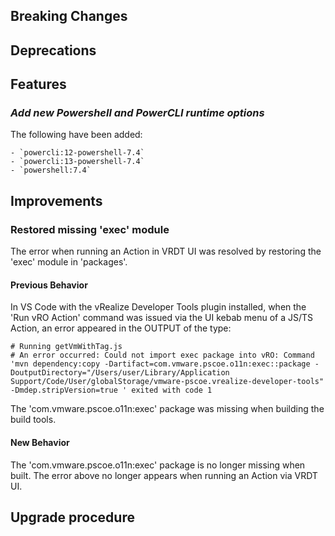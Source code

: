 [//]: # (VERSION_PLACEHOLDER DO NOT DELETE)
[//]: # (Used when working on a new release. Placed together with the Version.md)
[//]: # (Nothing here is optional. If a step must not be performed, it must be said so)
[//]: # (Do not fill the version, it will be done automatically)
[//]: # (Quick Intro to what is the focus of this release)

## Breaking Changes

[//]: # (### *Breaking Change*)
[//]: # (Describe the breaking change AND explain how to resolve it)
[//]: # (You can utilize internal links /e.g. link to the upgrade procedure, link to the improvement|deprecation that introduced this/)

## Deprecations

[//]: # (### *Deprecation*)
[//]: # (Explain what is deprecated and suggest alternatives)

[//]: # (Features -> New Functionality)

## Features

[//]: # (### *Feature Name*)
[//]: # (Describe the feature)
[//]: # (Optional But highly recommended Specify *NONE* if missing)
[//]: # (#### Relevant Documentation:)

[//]: # (Improvements -> Bugfixes/hotfixes or general improvements)

### *Add new Powershell and PowerCLI runtime options*

The following have been added:

```text
- `powercli:12-powershell-7.4`
- `powercli:13-powershell-7.4`
- `powershell:7.4`
```

## Improvements

[//]: # (### *Improvement Name* )
[//]: # (Talk ONLY regarding the improvement)
[//]: # (Optional But highly recommended)
[//]: # (#### Previous Behavior)
[//]: # (Explain how it used to behave, regarding to the change)
[//]: # (Optional But highly recommended)
[//]: # (#### New Behavior)
[//]: # (Explain how it behaves now, regarding to the change)
[//]: # (Optional But highly recommended Specify *NONE* if missing)
[//]: # (#### Relevant Documentation:)

### Restored missing 'exec' module

The error when running an Action in VRDT UI was resolved by restoring the 'exec' module in 'packages'.

#### Previous Behavior

In VS Code with the vRealize Developer Tools plugin installed, when the 'Run vRO Action' command was issued via the UI kebab menu of a JS/TS Action, an error appeared in the OUTPUT of the type:

```log
# Running getVmWithTag.js
# An error occurred: Could not import exec package into vRO: Command 'mvn dependency:copy -Dartifact=com.vmware.pscoe.o11n:exec::package -DoutputDirectory="/Users/user/Library/Application Support/Code/User/globalStorage/vmware-pscoe.vrealize-developer-tools" -Dmdep.stripVersion=true ' exited with code 1
```

The 'com.vmware.pscoe.o11n:exec' package was missing when building the build tools.

#### New Behavior

The 'com.vmware.pscoe.o11n:exec' package is no longer missing when built. The error above no longer appears when running an Action via VRDT UI.

## Upgrade procedure

[//]: # (Explain in details if something needs to be done)
